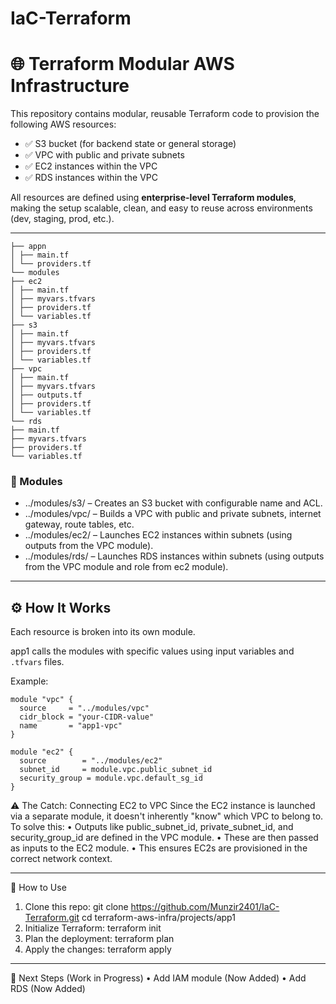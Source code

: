 # IaC-Terraform

# 🌐 Terraform Modular AWS Infrastructure

This repository contains modular, reusable Terraform code to provision the following AWS resources:

- ✅ S3 bucket (for backend state or general storage)
- ✅ VPC with public and private subnets
- ✅ EC2 instances within the VPC
- ✅ RDS instances within the VPC

All resources are defined using **enterprise-level Terraform modules**, making the setup scalable, clean, and easy to reuse across environments (dev, staging, prod, etc.).

---

``` ## 📁 Project Structure
├── appn
│ ├── main.tf
│ └── providers.tf
└── modules
├── ec2
│ ├── main.tf
│ ├── myvars.tfvars
│ ├── providers.tf
│ └── variables.tf
├── s3
│ ├── main.tf
│ ├── myvars.tfvars
│ ├── providers.tf
│ └── variables.tf
├── vpc
│ ├── main.tf
│ ├── myvars.tfvars
│ ├── outputs.tf
│ ├── providers.tf
│ └── variables.tf
└── rds
├── main.tf
├── myvars.tfvars
├── providers.tf
└── variables.tf
```
            

### 🔧 Modules

- ../modules/s3/ – Creates an S3 bucket with configurable name and ACL.
- ../modules/vpc/ – Builds a VPC with public and private subnets, internet gateway, route tables, etc.
- ../modules/ec2/ – Launches EC2 instances within subnets (using outputs from the VPC module).
- ../modules/rds/ – Launches RDS instances within subnets (using outputs from the VPC module and role from ec2 module).

---

## ⚙️ How It Works

Each resource is broken into its own module.

 app1 calls the modules with specific values using input variables and `.tfvars` files.

Example:  
```
module "vpc" {
  source     = "../modules/vpc"
  cidr_block = "your-CIDR-value"
  name       = "app1-vpc"
}

module "ec2" {
  source        = "../modules/ec2"
  subnet_id     = module.vpc.public_subnet_id
  security_group = module.vpc.default_sg_id
}
```
⚠️ The Catch: Connecting EC2 to VPC
Since the EC2 instance is launched via a separate module, it doesn't inherently "know" which VPC to belong to.
To solve this:
•	Outputs like public_subnet_id, private_subnet_id, and security_group_id are defined in the VPC module.
•	These are then passed as inputs to the EC2 module.
•	This ensures EC2s are provisioned in the correct network context.
________________________________________
🧪 How to Use
1.	Clone this repo:
git clone https://github.com/Munzir2401/IaC-Terraform.git
cd terraform-aws-infra/projects/app1
2.	Initialize Terraform:
terraform init
3.	Plan the deployment:
terraform plan
4.	Apply the changes:
terraform apply
________________________________________

📌 Next Steps (Work in Progress)
•	Add IAM module (Now Added)
•	Add RDS (Now Added)


